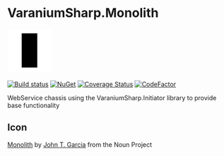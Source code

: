 # VaraniumSharp.Monolith

![Logo](images/icon.png)

[![Build status](https://ci.appveyor.com/api/projects/status/n8789i2iha2r38pt/branch/master?svg=true)](https://ci.appveyor.com/project/DeadlyEmbrace/varaniumsharp-monolith/branch/master)
[![NuGet](https://img.shields.io/nuget/v/VaraniumSharp.Monolith.svg)](https://www.nuget.org/packages/VaraniumSharp.Monolith)
[![Coverage Status](https://coveralls.io/repos/github/NinetailLabs/VaraniumSharp.Monolith/badge.svg?branch=master)](https://coveralls.io/github/NinetailLabs/VaraniumSharp.Monolith?branch=master)
[![CodeFactor](https://www.codefactor.io/repository/github/ninetaillabs/varaniumsharp.monolith/badge)](https://www.codefactor.io/repository/github/ninetaillabs/varaniumsharp.monolith)

WebService chassis using the VaraniumSharp.Initiator library to provide base functionality

## Icon
[Monolith](https://thenounproject.com/search/?q=monolith&i=242785) by [John T. Garcia](https://thenounproject.com/tongal/) from the Noun Project